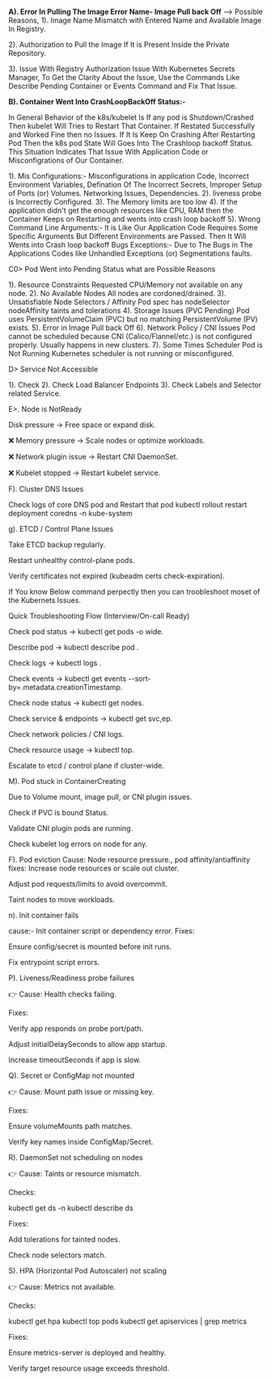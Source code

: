
**A). Error In Pulling The Image Error Name- Image Pull back Off** 
--> Possible Reasons, 
1). Image Name Mismatch with Entered Name and Available Image In Registry.

2). Authorization to Pull the Image If It is Present Inside the Private Repository. 

3). Issue With Registry Authorization Issue With Kubernetes Secrets Manager,
    To Get the Clarity About the Issue, Use the Commands Like Describe Pending Container or Events Command and Fix That Issue.

**B). Container Went Into CrashLoopBackOff Status:-** 

In General Behavior of the k8s/kubelet Is If any pod is Shutdown/Crashed Then kubelet Will Tries to Restart That Container. If Restated Successfully and Worked Fine then no Issues. If It Is Keep On Crashing After Restarting Pod Then the k8s pod State Will Goes Into The Crashloop backoff Status.
This Situation Indicates That Issue With Application Code or Misconfigrations of Our Container.

1). Mis Configurations:- Misconfigurations in application Code, Incorrect Environment Variables, Defination Of The Incorrect Secrets, Improper Setup of Ports (or) Volumes. Networking Issues, Dependencies.
2). liveness probe is Incorrectly Configured.
3). The Memory limits are too low
4). If the application didn't get the enough resources like CPU, RAM then the Container Keeps on Restarting and wents into crash loop backoff
5). Wrong Command Line Arguments:- It is Like Our Application Code Requires Some Specific Arguments But Different Environments are Passed. Then It Will Wents into Crash loop backoff
Bugs Exceptions:- Due to The Bugs in The Applications Codes like Unhandled Exceptions (or) Segmentations faults.
 
C0> Pod Went into Pending  Status what are Possible Reasons

1). Resource Constraints Requested CPU/Memory not available on any node.
2). No Available Nodes All nodes are cordoned/drained.
3). Unsatisfiable Node Selectors / Affinity Pod spec has nodeSelector nodeAffinity taints and tolerations
4). Storage Issues (PVC Pending) Pod uses PersistentVolumeClaim (PVC) but no matching PersistentVolume (PV) exists.
5). Error in Image Pull back Off 
6). Network Policy / CNI Issues Pod cannot be scheduled because CNI (Calico/Flannel/etc.) is not configured properly. Usually happens in new clusters.
7). Some Times Scheduler Pod is Not Running Kubernetes scheduler is not running or misconfigured.


D> Service Not Accessible

1). Check 
2). Check Load Balancer  Endpoints
3). Check Labels and Selector related Service.


E>. Node is NotReady

Disk pressure → Free space or expand disk.

❌ Memory pressure → Scale nodes or optimize workloads.

❌ Network plugin issue → Restart CNI DaemonSet.

❌ Kubelet stopped → Restart kubelet service.

F). Cluster DNS Issues

Check logs of core DNS pod and Restart that pod
kubectl rollout restart deployment coredns -n kube-system 

g). ETCD / Control Plane Issues

Take ETCD backup regularly.

Restart unhealthy control-plane pods.

Verify certificates not expired (kubeadm certs check-expiration).


If You know Below command perpectly then you can troobleshoot moset of the Kubernets Issues.

Quick Troubleshooting Flow (Interview/On-call Ready)

Check pod status → kubectl get pods -o wide.

Describe pod → kubectl describe pod <pod>.

Check logs → kubectl logs <pod>.

Check events → kubectl get events --sort-by=.metadata.creationTimestamp.

Check node status → kubectl get nodes.

Check service & endpoints → kubectl get svc,ep.

Check network policies / CNI logs.

Check resource usage → kubectl top.

Escalate to etcd / control plane if cluster-wide.


M). Pod stuck in ContainerCreating

Due to Volume mount, image pull, or CNI plugin issues.

Check if PVC is bound Status.

Validate CNI plugin pods are running.

Check kubelet log errors on node for any.

F). Pod eviction
Cause: Node resource pressure., pod affinity/antiaffinity
fixes:
Increase node resources or scale out cluster.

Adjust pod requests/limits to avoid overcommit.

Taint nodes to move workloads.


n). Init container fails

cause:- Init container script or dependency error.
Fixes:

Ensure config/secret is mounted before init runs.

Fix entrypoint script errors.

P). Liveness/Readiness probe failures

👉 Cause: Health checks failing.

Fixes:

Verify app responds on probe port/path.

Adjust initialDelaySeconds to allow app startup.

Increase timeoutSeconds if app is slow.


Q). Secret or ConfigMap not mounted

👉 Cause: Mount path issue or missing key.

Fixes:

Ensure volumeMounts path matches.

Verify key names inside ConfigMap/Secret.


R). DaemonSet not scheduling on nodes

👉 Cause: Taints or resource mismatch.

Checks:

kubectl get ds -n <namespace>
kubectl describe ds <ds-name>


Fixes:

Add tolerations for tainted nodes.

Check node selectors match.

S). HPA (Horizontal Pod Autoscaler) not scaling

👉 Cause: Metrics not available.

Checks:

kubectl get hpa
kubectl top pods
kubectl get apiservices | grep metrics


Fixes:

Ensure metrics-server is deployed and healthy.

Verify target resource usage exceeds threshold.
